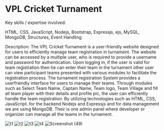 # VPL Cricket Turnament
Key skills / expertise involved:

HTML, 
CSS, 
JavaScript, 
Nodejs, 
Bootstrap, 
Expressjs, 
ejs, 
MySQL, 
MongoDB, 
Structures, 
Event Handling

Description:
The VPL Cricket Turnament is a user-friendly website designed for users to efficiently manage team registration in turnament. The website can be accessed by a multiple user, who is required to provide a username and password for authentication. Upon logging in, if the user is valid for team registration then he can enter their team in the turnament other user can view participant teams presented with various modules to facilitate the registration process. The turnament registration System provides a userfriendly interface for users to manage their teams. Through modules such as Select Team Name, Captain Name, Team logo, Team Village and fill all team player with their details and profile pic, the user can efficiently handle the team registration. By utilizing technologies such as HTML, CSS, JavaScript. for the backend Nodejs and Expressjs and for data management we are using MongoDB. Their is one admin panel where developer or organizer can manage all the teams in the turnament.

![t1](https://github.com/dilipkumar189/Team_Registration/assets/127296438/97297729-1a18-4088-a44f-d55481f03562)
![t2](https://github.com/dilipkumar189/Team_Registration/assets/127296438/22b4c563-96ff-4871-8269-049c0c96807b)
![t3](https://github.com/dilipkumar189/Team_Registration/assets/127296438/d6265c47-f005-45b0-b9fb-ac49f1c57fd7)
![t4](https://github.com/dilipkumar189/Team_Registration/assets/127296438/32d37e58-dba6-412e-9c21-adcabde5e65d)
![Screenshot (49)](https://github.com/dilipkumar189/VPL-Cricket-Turnament/assets/127296438/2e58e2b1-83dc-4f46-bcc0-e4642bf6b1c6)




